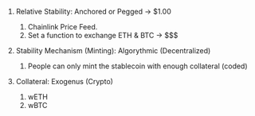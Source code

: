 1. Relative Stability: Anchored or Pegged -> $1.00
   1. Chainlink Price Feed.
   2. Set a function to exchange ETH & BTC -> $$$
2. Stability Mechanism (Minting): Algorythmic (Decentralized)
   1. People can only mint the stablecoin with enough collateral (coded)
3. Collateral: Exogenus (Crypto)

   1. wETH
   2. wBTC
